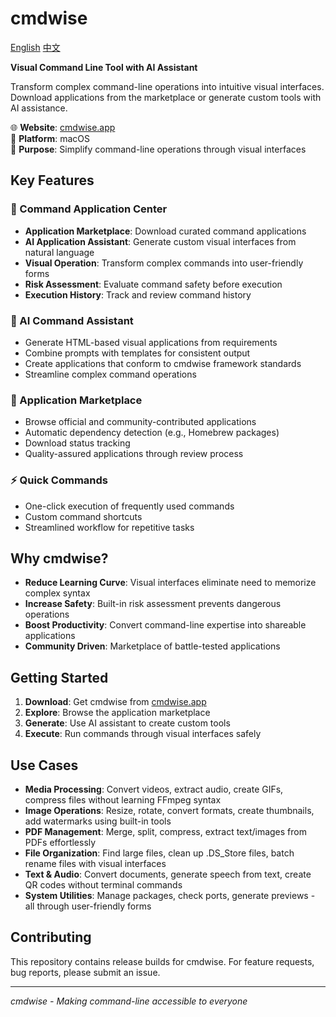 # cmdwise 

[English](./README.md) [中文](./README.zh-CN.md)

**Visual Command Line Tool with AI Assistant**

Transform complex command-line operations into intuitive visual interfaces. Download applications from the marketplace or generate custom tools with AI assistance.

🌐 **Website**: [cmdwise.app](https://cmdwise.app)  
📱 **Platform**: macOS   
🎯 **Purpose**: Simplify command-line operations through visual interfaces

## Key Features

### 🏪 Command Application Center
- **Application Marketplace**: Download curated command applications
- **AI Application Assistant**: Generate custom visual interfaces from natural language
- **Visual Operation**: Transform complex commands into user-friendly forms
- **Risk Assessment**: Evaluate command safety before execution
- **Execution History**: Track and review command history

### 🤖 AI Command Assistant
- Generate HTML-based visual applications from requirements
- Combine prompts with templates for consistent output
- Create applications that conform to cmdwise framework standards
- Streamline complex command operations

### 🛒 Application Marketplace
- Browse official and community-contributed applications
- Automatic dependency detection (e.g., Homebrew packages)
- Download status tracking
- Quality-assured applications through review process

### ⚡ Quick Commands
- One-click execution of frequently used commands
- Custom command shortcuts
- Streamlined workflow for repetitive tasks

## Why cmdwise?

- **Reduce Learning Curve**: Visual interfaces eliminate need to memorize complex syntax
- **Increase Safety**: Built-in risk assessment prevents dangerous operations
- **Boost Productivity**: Convert command-line expertise into shareable applications
- **Community Driven**: Marketplace of battle-tested applications

## Getting Started

1. **Download**: Get cmdwise from [cmdwise.app](https://cmdwise.app)
2. **Explore**: Browse the application marketplace
3. **Generate**: Use AI assistant to create custom tools
4. **Execute**: Run commands through visual interfaces safely

## Use Cases

- **Media Processing**: Convert videos, extract audio, create GIFs, compress files without learning FFmpeg syntax
- **Image Operations**: Resize, rotate, convert formats, create thumbnails, add watermarks using built-in tools
- **PDF Management**: Merge, split, compress, extract text/images from PDFs effortlessly  
- **File Organization**: Find large files, clean up .DS_Store files, batch rename files with visual interfaces
- **Text & Audio**: Convert documents, generate speech from text, create QR codes without terminal commands
- **System Utilities**: Manage packages, check ports, generate previews - all through user-friendly forms

## Contributing

This repository contains release builds for cmdwise. For feature requests, bug reports, please submit an issue.

---

*cmdwise - Making command-line accessible to everyone*
